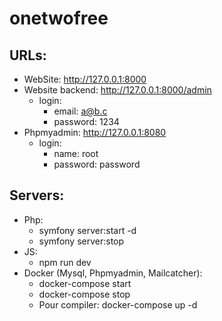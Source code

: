 # onetwofree

## URLs:
- WebSite:
  http://127.0.0.1:8000
- Website backend:
  http://127.0.0.1:8000/admin
  - login: 
    - email: a@b.c
    - password: 1234
- Phpmyadmin:
  http://127.0.0.1:8080
  - login: 
    - name: root
    - password: password
  
## Servers:
- Php: 
  - symfony server:start -d
  - symfony server:stop
- JS:
  - npm run dev
- Docker (Mysql, Phpmyadmin, Mailcatcher):
  - docker-compose start
  - docker-compose stop
  - Pour compiler: docker-compose up -d 

